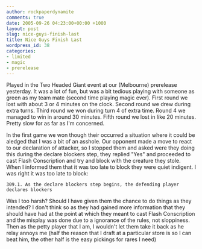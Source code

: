 ```yaml
---
author: rockpaperdynamite
comments: true
date: 2005-09-26 04:23:00+00:00 +1000
layout: post
slug: nice-guys-finish-last
title: Nice Guys Finish Last
wordpress_id: 38
categories:
- limited
- magic
- prerelease
---
```


Played in the Two Headed Giant event at our (Melbourne) prerelease yesterday. It was a lot of fun, but was a bit tedious playing with someone as green as my team mate (second time playing magic ever). First round we lost with about 3 or 4 minutes on the clock. Second round we drew during extra turns. Third round we won during turn 4 of extra time. Round 4 we managed to win in around 30 minutes. Fifth round we lost in like 20 minutes. Pretty slow for as far as I'm concerned.




In the first game we won though their occurred a situation where it could be aledged that I was a bit of an asshole. Our opponent made a move to react to our declaration of attacker, so I stopped them and asked were they doing this during the declare blockers step, they replied "Yes" and proceeded to cast Flash Conscription and try and block with the creature they stole. When I informed them that it was too late to block they were quiet indigent. I was right it was too late to block:

	309.1. As the declare blockers step begins, the defending player declares blockers

Was I too harsh? Should I have given them the chance to do things as they intended? I don't think so as they had gained more information that they should have had at the point at which they meant to cast Flash Conscription and the misplay was done due to a ignorance of the rules, not sloppiness. Then as the petty player that I am, I wouldn't let them take it back as he relay annoys me (half the reason that I draft at a particular store is so I can beat him, the other half is the easy pickings for rares I need)




